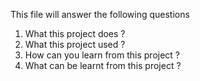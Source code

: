 This file will answer the following questions

1. What this project does ?
2. What this project used ?
3. How can you learn from this project ?
4. What can be learnt from this project ? 
